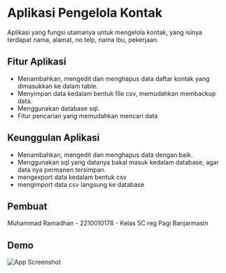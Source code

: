
# Aplikasi Pengelola Kontak

Aplikasi yang fungsi utamanya untuk mengelola kontak, yang isinya terdapat nama, alamat, no telp, nama ibu, pekerjaan.

## Fitur Aplikasi

- Menambahkan, mengedit dan menghapus data daftar kontak yang dimasukkan ke dalam table.
- Menyimpan data kedalam bentuk file csv, memudahkan membackup data.
- Menggunakan database sql.
- Fitur pencarian yang memudahkan mencari data

## Keunggulan Aplikasi
- Menambahkan, mengedit dan menghapus data dengan baik.
- Menggunakan sql yang datanya bakal masuk kedalam database, agar data nya permanen tersimpan.
- mengexport data kedalam bentuk csv
- mengimport data csv langsung ke database



## Pembuat

Muhammad Ramadhan - 2210010178 - Kelas 5C reg Pagi Banjarmasin


## Demo

![App Screenshot]()


